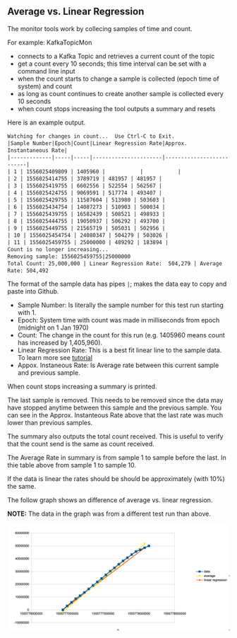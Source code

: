 ## Average vs. Linear Regression

The monitor tools work by collecing samples of time and count.

For example: KafkaTopicMon
- connects to a Kafka Topic and retrieves a current count of the topic
- get a count every 10 seconds; this time interval can be set with a command line input
- when the count starts to change a sample is collected (epoch time of system) and count
- as long as count continues to create another sample is collected every 10 seconds
- when count stops increasing the tool outputs a summary and resets 

Here is an example output.

```
Watching for changes in count...  Use Ctrl-C to Exit.
|Sample Number|Epoch|Count|Linear Regression Rate|Approx. Instantaneous Rate|
|-------------|-----|-----|----------------------|--------------------------|
| 1 | 1556025409809 | 1405960 |           |           |
| 2 | 1556025414755 | 3789719 | 481957 | 481957 |
| 3 | 1556025419755 | 6602556 | 522554 | 562567 |
| 4 | 1556025424755 | 9069591 | 517774 | 493407 |
| 5 | 1556025429755 | 11587604 | 513980 | 503603 |
| 6 | 1556025434754 | 14087273 | 510903 | 500034 |
| 7 | 1556025439755 | 16582439 | 508521 | 498933 |
| 8 | 1556025444755 | 19050937 | 506292 | 493700 |
| 9 | 1556025449755 | 21565719 | 505031 | 502956 |
| 10 | 1556025454754 | 24080347 | 504279 | 503026 |
| 11 | 1556025459755 | 25000000 | 489292 | 183894 |
Count is no longer increasing...
Removing sample: 1556025459755|25000000
Total Count: 25,000,000 | Linear Regression Rate:  504,279 | Average Rate: 504,492
```

The format of the sample data has pipes `|`; makes the data eay to copy and paste into Github.

- Sample Number: Is literally the sample number for this test run starting with 1.
- Epoch: System time with count was made in milliseconds from epoch (midnight on 1 Jan 1970)
- Count: The change in the count for this run (e.g. 1405960 means count has increased by 1,405,960).
- Linear Regression Rate: This is a best fit linear line to the sample data. To learn more see [tutorial](https://www.khanacademy.org/math/statistics-probability/describing-relationships-quantitative-data/introduction-to-trend-lines/a/linear-regression-review)
- Appox. Instaneous Rate: Is Average rate between this current sample and previous sample.

When count stops increasing a summary is printed.

The last sample is removed.  This needs to be removed since the data may have stopped anytime between this sample and the previous sample. You can see in the Approx. Instanteous Rate above that the last rate was much lower than previous samples.  

The summary also outputs the total count received. This is useful to verify that the count send is the same as count received.  

The Average Rate in summary is from sample 1 to sample before the last. In thie table above from sample 1 to sample 10.

If the data is linear the rates should be should be approximately (with 10%) the same. 

The follow graph shows an difference of average vs. linear regression.  

**NOTE:** The data in the graph was from a different test run than above.

![Average Vs. Linear Regression Chart](./AverageVsLinearRegression.png)
